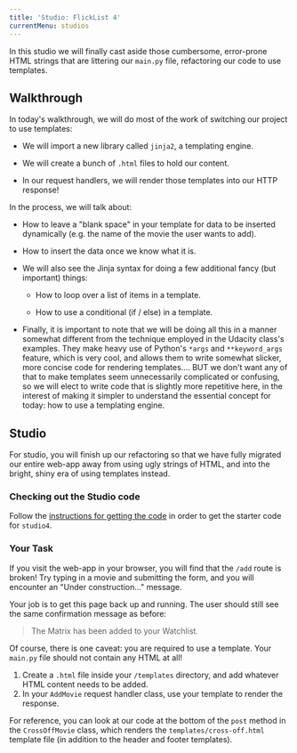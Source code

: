 ```yaml
---
title: 'Studio: FlickList 4'
currentMenu: studios
---
```


In this studio we will finally cast aside those cumbersome, error-prone HTML strings that are littering our `main.py` file, refactoring our code to use templates.

## Walkthrough

In today's walkthrough, we will do most of the work of switching our project to use templates:

- We will import a new library called `jinja2`, a templating engine.

- We will create a bunch of `.html` files to hold our content.

- In our request handlers, we will render those templates into our HTTP response!

In the process, we will talk about:

- How to leave a "blank space" in your template for data to be inserted dynamically (e.g. the name of the movie the user wants to add).

- How to insert the data once we know what it is.

- We will also see the Jinja syntax for doing a few additional fancy (but important) things:

    - How to loop over a list of items in a template.

    - How to use a conditional (if / else) in a template.

- Finally, it is important to note that we will be doing all this in a manner somewhat different from the technique employed in the Udacity class's examples. They make heavy use of Python's `*args` and `**keyword_args` feature, which is very cool, and allows them to write somewhat slicker, more concise code for rendering templates.... BUT we don't want any of that to make templates seem unnecessarily complicated or confusing, so we will elect to write code that is slightly more repetitive here, in the interest of making it simpler to understand the essential concept for today: how to use a templating engine.


## Studio

For studio, you will finish up our refactoring so that we have fully migrated our entire web-app away from using ugly strings of HTML, and into the bright, shiny era of using templates instead.

### Checking out the Studio code

Follow the [instructions for getting the code][get-the-code] in order to get the starter code for `studio4`.

### Your Task

If you visit the web-app in your browser, you will find that the `/add` route is broken! Try typing in a movie and submitting the form, and you will encounter an "Under construction..." message.

Your job is to get this page back up and running. The user should still see the same confirmation message as before:

> The Matrix has been added to your Watchlist.

Of course, there is one caveat: you are required to use a template. Your `main.py` file should not contain any HTML at all!

1. Create a `.html` file inside your `/templates` directory, and add whatever HTML content needs to be added.
2. In your `AddMovie` request handler class, use your template to render the response.

For reference, you can look at our code at the bottom of the `post` method in the `CrossOffMovie` class, which renders the `templates/cross-off.html` template file (in addition to the header and footer templates).


[get-the-code]: ../getting-the-code/

